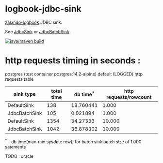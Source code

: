 logbook-jdbc-sink
=

[zalando-logbook](https://github.com/zalando/logbook) JDBC sink. 

See [JdbcSink](https://github.com/silviuilie/logbook-jdbc-sink/blob/master/src/main/java/org/pm/zalando/logbook/jdbc/JdbcSink.java) or [JdbcBatchSink](https://github.com/silviuilie/logbook-jdbc-sink/blob/master/src/main/java/org/pm/zalando/logbook/jdbc/batch/JdbcBatchSink.java).


 [![java/maven build](https://github.com/silviuilie/logbook-jdbc-sink/actions/workflows/maven.yml/badge.svg)](https://github.com/silviuilie/logbook-jdbc-sink/actions/workflows/maven.yml) 



 http requests timing in seconds :
=

postgres (test container postgres:14.2-alpine) default (LOGGED) http requests table

|sink type| total time | db time<sup>*</sup> | http requests/rowcount  
|-|------------|---------------------|----------| 
|DefaultSink|  138   |        18.760441              | 1.000      |
|JdbcBatchSink|  105     |   0.021894                | 1.000     | 
|DefaultSink|       1354     |   34.27333                  | 10.000    | 
|JdbcBatchSink|     1042     |  36.878302             | 10.000    | 

 <sup>*</sup> - db time(max-min sysdate row); for batch sink batch size of 1.000 satements
 
TODO : oracle
 <!--

 complete commit-jacoco-total-to-readme 

 
 [![Coverage Status](./doc/badges/coverage.svg)](https://github.com/silviuilie/logbook-jdbc-sink/actions/workflows/maven.yml) 
 
 -->

 
